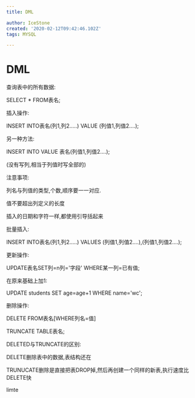```yaml
---
title: DML

author: IceStone
created: '2020-02-12T09:42:46.102Z'
tags: MYSQL

---
```


# DML

查询表中的所有数据:

SELECT * FROM表名;

 
插入操作:

INSERT INTO表名(列1,列2.....) VALUE (列值1,列值2....);

另一种方法:

INSERT INTO VALUE 表名(列值1,列值2....);

(没有写列,相当于列值时写全部的)

 
注意事项:

列名与列值的类型,个数,顺序要一一对应.

值不要超出列定义的长度

插入的日期和字符一样,都使用引导括起来

批量插入:

INSERT INTO表名(列1,列2.....) VALUES (列值1,列值2....),(列值1,列值2....);

 
 
更新操作:

UPDATE表名SET列=n列='字段' WHERE某一列=已有值;

 
在原来基础上加1:

UPDATE students SET age=age+1 WHERE name='wc';

 
删除操作:

DELETE FROM表名[WHERE列名=值]

TRUNCATE TABLE表名;

 
DELETED与TRUNCATE的区别:

DELETE删除表中的数据,表结构还在

TRUNUCATE删除是直接把表DROP掉,然后再创建一个同样的新表,执行速度比DELETE快

 
 
limte

